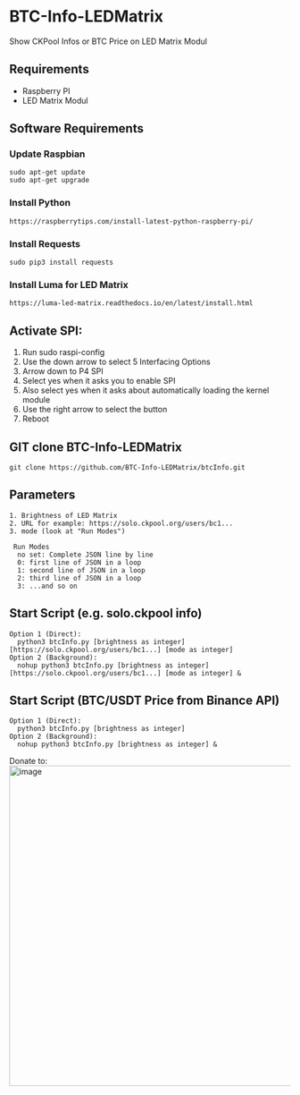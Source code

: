 # BTC-Info-LEDMatrix
Show CKPool Infos or BTC Price on LED Matrix Modul

## Requirements
  - Raspberry PI
  - LED Matrix Modul
  
 ## Software Requirements
  ### Update Raspbian
    sudo apt-get update 
    sudo apt-get upgrade
   ### Install Python
    https://raspberrytips.com/install-latest-python-raspberry-pi/
   ### Install Requests
    sudo pip3 install requests
   ### Install Luma for LED Matrix
    https://luma-led-matrix.readthedocs.io/en/latest/install.html
    
 ## Activate SPI:
  1. Run sudo raspi-config
  2. Use the down arrow to select 5 Interfacing Options 
  3. Arrow down to P4 SPI 
  4. Select yes when it asks you to enable SPI 
  5. Also select yes when it asks about automatically loading the kernel module
  6. Use the right arrow to select the <Finish> button 
  7. Reboot
  
  ## GIT clone BTC-Info-LEDMatrix
    git clone https://github.com/BTC-Info-LEDMatrix/btcInfo.git
    
   ## Parameters
    1. Brightness of LED Matrix
    2. URL for example: https://solo.ckpool.org/users/bc1...
    3. mode (look at "Run Modes")
    
     Run Modes
      no set: Complete JSON line by line
      0: first line of JSON in a loop
      1: second line of JSON in a loop
      2: third line of JSON in a loop
      3: ...and so on
      
   ## Start Script (e.g. solo.ckpool info)
    Option 1 (Direct):
      python3 btcInfo.py [brightness as integer][https://solo.ckpool.org/users/bc1...] [mode as integer]
    Option 2 (Background):
      nohup python3 btcInfo.py [brightness as integer] [https://solo.ckpool.org/users/bc1...] [mode as integer] &
  
   ## Start Script (BTC/USDT Price from Binance API)
    Option 1 (Direct):
      python3 btcInfo.py [brightness as integer]
    Option 2 (Background):
      nohup python3 btcInfo.py [brightness as integer] &


Donate to:
<img width="573" alt="image" src="https://user-images.githubusercontent.com/116381805/197489090-9f5e78f4-6c32-43b0-b544-67ccea1c12f3.png">
